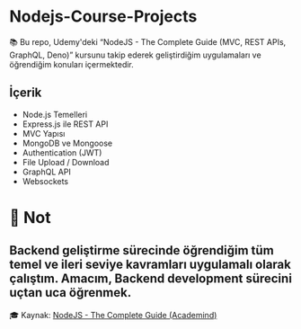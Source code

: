 # Nodejs-Course-Projects 
📚 Bu repo, Udemy'deki “NodeJS - The Complete Guide (MVC, REST APIs, GraphQL, Deno)” kursunu takip ederek geliştirdiğim uygulamaları ve öğrendiğim konuları içermektedir.  

## İçerik
- Node.js Temelleri
- Express.js ile REST API
- MVC Yapısı
- MongoDB ve Mongoose
- Authentication (JWT)
- File Upload / Download
- GraphQL API
- Websockets

<!--- Node + Express App Setup
- Routing and Endpoints
- Handling Requests & Responses
- Request Validation
- Database Communation
- Files, Uploads, Downlands
- Session & Cookies
- Aunthentication-->

# 📌 Not
Backend geliştirme sürecinde öğrendiğim tüm temel ve ileri seviye kavramları uygulamalı olarak çalıştım. 
Amacım, Backend development sürecini uçtan uca öğrenmek.
---

🎓 Kaynak: [NodeJS - The Complete Guide (Academind)](https://www.udemy.com/course/nodejs-the-complete-guide/)
